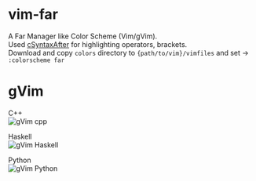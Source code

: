 # vim-far
A Far Manager like Color Scheme (Vim/gVim).<br />
Used [cSyntaxAfter][vimorglink] for highlighting operators, brackets.<br />
Download and copy `colors` directory to `{path/to/vim}/vimfiles` and set -> <br />
`:colorscheme far`

# gVim

C++<br />
![gVim cpp](https://raw.githubusercontent.com/ssjtux/vim-far/master/img/gui-cpp.png)

Haskell<br />
![gVim Haskell](https://raw.githubusercontent.com/ssjtux/vim-far/master/img/gui-haskell.png)

Python<br />
![gVim Python](https://raw.githubusercontent.com/ssjtux/vim-far/master/img/gui-python.png)


[vimorglink]: (https://www.vim.org/scripts/script.php?script_id=3265)